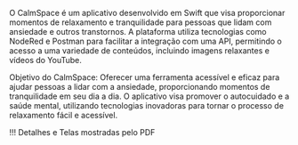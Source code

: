 O CalmSpace é um aplicativo desenvolvido em Swift que visa proporcionar momentos de relaxamento e tranquilidade para pessoas que lidam com ansiedade e outros transtornos. A plataforma utiliza tecnologias como NodeRed e Postman para facilitar a integração com uma API, permitindo o acesso a uma variedade de conteúdos, incluindo imagens relaxantes e vídeos do YouTube.

Objetivo do CalmSpace:
Oferecer uma ferramenta acessível e eficaz para ajudar pessoas a lidar com a ansiedade, proporcionando momentos de tranquilidade em seu dia a dia. O aplicativo visa promover o autocuidado e a saúde mental, utilizando tecnologias inovadoras para tornar o processo de relaxamento fácil e acessível.

!!! Detalhes e Telas mostradas pelo PDF